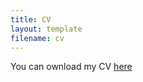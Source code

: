 ```yaml
---
title: CV
layout: template
filename: cv
--- 
```


You can ownload my CV [here](download/cv_manfei_li.pdf 'Cv_manfei_li.pdf')
